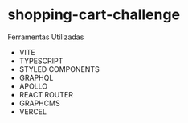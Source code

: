 # shopping-cart-challenge

Ferramentas Utilizadas
-  VITE
-  TYPESCRIPT
-  STYLED COMPONENTS
-  GRAPHQL
-  APOLLO
-  REACT ROUTER
-  GRAPHCMS
-  VERCEL
